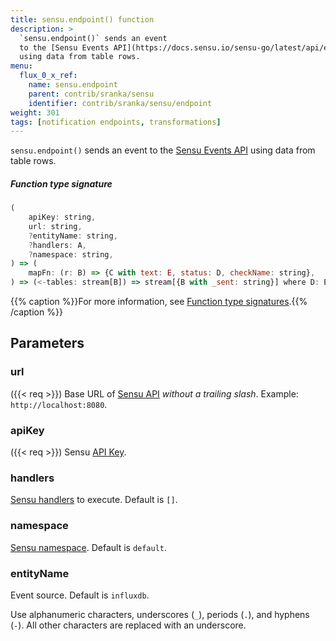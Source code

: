 ```yaml
---
title: sensu.endpoint() function
description: >
  `sensu.endpoint()` sends an event
  to the [Sensu Events API](https://docs.sensu.io/sensu-go/latest/api/events/#create-a-new-event)
  using data from table rows.
menu:
  flux_0_x_ref:
    name: sensu.endpoint
    parent: contrib/sranka/sensu
    identifier: contrib/sranka/sensu/endpoint
weight: 301
tags: [notification endpoints, transformations]
---
```


<!------------------------------------------------------------------------------

IMPORTANT: This page was generated from comments in the Flux source code. Any
edits made directly to this page will be overwritten the next time the
documentation is generated. 

To make updates to this documentation, update the function comments above the
function definition in the Flux source code:

https://github.com/influxdata/flux/blob/master/stdlib/contrib/sranka/sensu/sensu.flux#L201-L231

Contributing to Flux: https://github.com/influxdata/flux#contributing
Fluxdoc syntax: https://github.com/influxdata/flux/blob/master/docs/fluxdoc.md

------------------------------------------------------------------------------->

`sensu.endpoint()` sends an event
to the [Sensu Events API](https://docs.sensu.io/sensu-go/latest/api/events/#create-a-new-event)
using data from table rows.



##### Function type signature

```js
(
    apiKey: string,
    url: string,
    ?entityName: string,
    ?handlers: A,
    ?namespace: string,
) => (
    mapFn: (r: B) => {C with text: E, status: D, checkName: string},
) => (<-tables: stream[B]) => stream[{B with _sent: string}] where D: Equatable
```

{{% caption %}}For more information, see [Function type signatures](/flux/v0.x/function-type-signatures/).{{% /caption %}}

## Parameters

### url
({{< req >}})
Base URL of [Sensu API](https://docs.sensu.io/sensu-go/latest/migrate/#architecture)
*without a trailing slash*.
Example: `http://localhost:8080`.



### apiKey
({{< req >}})
Sensu [API Key](https://docs.sensu.io/sensu-go/latest/operations/control-access/).



### handlers

[Sensu handlers](https://docs.sensu.io/sensu-go/latest/reference/handlers/) to execute.
Default is `[]`.



### namespace

[Sensu namespace](https://docs.sensu.io/sensu-go/latest/reference/rbac/).
Default is `default`.



### entityName

Event source.
Default is `influxdb`.

Use alphanumeric characters, underscores (`_`), periods (`.`), and hyphens (`-`).
All other characters are replaced with an underscore.

